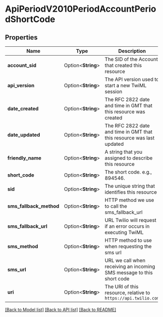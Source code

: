 # ApiPeriodV2010PeriodAccountPeriodShortCode

## Properties

Name | Type | Description | Notes
------------ | ------------- | ------------- | -------------
**account_sid** | Option<**String**> | The SID of the Account that created this resource | [optional]
**api_version** | Option<**String**> | The API version used to start a new TwiML session | [optional]
**date_created** | Option<**String**> | The RFC 2822 date and time in GMT that this resource was created | [optional]
**date_updated** | Option<**String**> | The RFC 2822 date and time in GMT that this resource was last updated | [optional]
**friendly_name** | Option<**String**> | A string that you assigned to describe this resource | [optional]
**short_code** | Option<**String**> | The short code. e.g., 894546. | [optional]
**sid** | Option<**String**> | The unique string that identifies this resource | [optional]
**sms_fallback_method** | Option<**String**> | HTTP method we use to call the sms_fallback_url | [optional]
**sms_fallback_url** | Option<**String**> | URL Twilio will request if an error occurs in executing TwiML | [optional]
**sms_method** | Option<**String**> | HTTP method to use when requesting the sms url | [optional]
**sms_url** | Option<**String**> | URL we call when receiving an incoming SMS message to this short code | [optional]
**uri** | Option<**String**> | The URI of this resource, relative to `https://api.twilio.com` | [optional]

[[Back to Model list]](../README.md#documentation-for-models) [[Back to API list]](../README.md#documentation-for-api-endpoints) [[Back to README]](../README.md)


